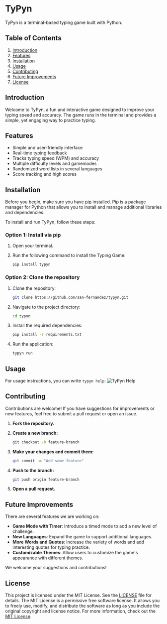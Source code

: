 # TyPyn
TyPyn is a terminal-based typing game built with Python.

## Table of Contents
1. [Introduction](#introduction)
2. [Features](#features)
3. [Installation](#installation)
4. [Usage](#usage)
5. [Contributing](#contributing)
6. [Future Improvements](#future-improvements)
7. [License](#license)

## Introduction
Welcome to TyPyn, a fun and interactive game designed to improve your typing speed and accuracy. The game runs in the terminal and provides a simple, yet engaging way to practice typing.

## Features
- Simple and user-friendly interface
- Real-time typing feedback
- Tracks typing speed (WPM) and accuracy
- Multiple difficulty levels and gamemodes
- Randomized word lists in several languages
- Score tracking and high scores

## Installation
Before you begin, make sure you have [pip](https://pip.pypa.io/en/stable/installation/) installed. Pip is a package manager for Python that allows you to install and manage additional libraries and dependencies.

To install and run TyPyn, follow these steps:

### Option 1: Install via pip
1. Open your terminal.
2. Run the following command to install the Typing Game:

   ```bash
   pip install typyn

### Option 2: Clone the repository
1. Clone the repository:

   ```bash
   git clone https://github.com/san-fernandez/typyn.git

2. Navigate to the project directory:

   ```bash
   cd typyn

3. Install the required dependencies:

   ```bash
   pip install -r requirements.txt

4. Run the application:

   ```bash
   typyn run

## Usage
For usage instructions, you can write `typyn help`:
![TyPyn Help](typyn/resources/help.png)

## Contributing

Contributions are welcome! If you have suggestions for improvements or new features, feel free to submit a pull request or open an issue.

1. **Fork the repository.**

2. **Create a new branch:**

   ```bash
   git checkout -b feature-branch

3. **Make your changes and commit them:**

   ```bash
   git commit -m "Add some feature"

4. **Push to the branch:**

   ```bash
   git push origin feature-branch

5. **Open a pull request.**

## Future Improvements

There are several features we are working on:

- **Game Mode with Timer**: Introduce a timed mode to add a new level of challenge.
- **New Languages**: Expand the game to support additional languages.
- **More Words and Quotes**: Increase the variety of words and add interesting quotes for typing practice.
- **Customizable Themes**: Allow users to customize the game's appearance with different themes.

We welcome your suggestions and contributions!

## License
This project is licensed under the MIT License. See the [LICENSE](LICENSE) file for details.
The MIT License is a permissive free software license. It allows you to freely use, modify, and distribute the software as long as you include the original copyright and license notice. For more information, check out the [MIT License](https://opensource.org/licenses/MIT).
